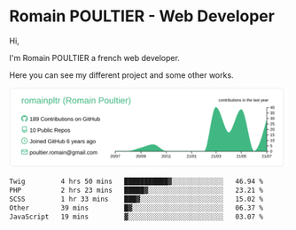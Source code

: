 # Romain POULTIER - Web Developer

Hi,

I'm Romain POULTIER a french web developer.

Here you can see my different project and some other works.



[![](https://raw.githubusercontent.com/romainpltr/romainpltr/master/profile-summary-card-output/vue/0-profile-details.svg)](https://github.com/vn7n24fzkq/github-profile-summary-cards)

<!--START_SECTION:waka-->
```text
Twig         4 hrs 50 mins   ███████████▓░░░░░░░░░░░░░   46.94 % 
PHP          2 hrs 23 mins   █████▓░░░░░░░░░░░░░░░░░░░   23.21 % 
SCSS         1 hr 33 mins    ███▓░░░░░░░░░░░░░░░░░░░░░   15.02 % 
Other        39 mins         █▓░░░░░░░░░░░░░░░░░░░░░░░   06.37 % 
JavaScript   19 mins         ▓░░░░░░░░░░░░░░░░░░░░░░░░   03.07 % 
```
<!--END_SECTION:waka-->
